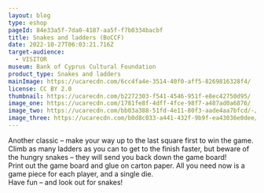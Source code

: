 ```yaml
---
layout: blog
type: eshop
pageId: 84e33a5f-7da0-4187-aa5f-f7b0334bacbf
title: Snakes and ladders (BoCCF)
date: 2022-10-27T06:03:21.716Z
target-audience:
  - VISITOR
museum: Bank of Cyprus Cultural Foundation
product_type: Snakes and ladders
mainImage: https://ucarecdn.com/6cc4fa4e-3514-40f0-aff5-8269816328f4/
license: CC BY 2.0
thumbnail: https://ucarecdn.com/b2272303-f541-4546-951f-e8ec42750d95/
image_one: https://ucarecdn.com/1781fe8f-4dff-4fce-98f7-a487ad0a6876/
image_two: https://ucarecdn.com/bb03a388-51fd-4e11-80f3-aade4aa7bfcd/-/crop/957x643/574,910/-/preview/
image_three: https://ucarecdn.com/b0d8c033-a441-432f-9b9f-ea43036e0dee/-/crop/1550x1630/186,1567/-/preview/
---
```

Another classic – make your way up to the last square first to win the game.<br/>
Climb as many ladders as you can to get to the finish faster, but beware of the hungry snakes – they will send you back down the game board! <br/>
Print out the game board and glue on carton paper. All you need now is a game piece for each player, and a single die.<br/>
Have fun – and look out for snakes!
